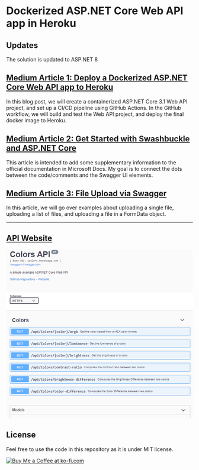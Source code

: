 # Dockerized ASP.NET Core Web API app in Heroku



## Updates

The solution is updated to ASP.NET 8

## [Medium Article 1: Deploy a Dockerized ASP.NET Core Web API app to Heroku](https://codeburst.io/deploy-a-containerized-asp-net-core-app-to-heroku-using-github-actions-9e54c72db943)

In this blog post, we will create a containerized ASP.NET Core 3.1 Web API project, and set up a CI/CD pipeline using GitHub Actions. In the GitHub workflow, we will build and test the Web API project, and deploy the final docker image to Heroku.

## [Medium Article 2: Get Started with Swashbuckle and ASP.NET Core](https://codeburst.io/get-started-with-swashbuckle-and-asp-net-core-fd3a75350aac)

This article is intended to add some supplementary information to the official documentation in Microsoft Docs. My goal is to connect the dots between the code/comments and the Swagger UI elements.

## [Medium Article 3: File Upload via Swagger](https://codeburst.io/file-uploading-in-swagger-e6c21b54d036)

In this article, we will go over examples about uploading a single file, uploading a list of files, and uploading a file in a FormData object.

---

## [API Website](https://icolors.herokuapp.com)

<img src="./swagger-ui.png" width="650">

## License

Feel free to use the code in this repository as it is under MIT license.

<a href='https://ko-fi.com/changhuixu' target='_blank'><img height='36' style='border:0px;height:36px;' src='https://cdn.ko-fi.com/cdn/kofi3.png?v=2' border='0' alt='Buy Me a Coffee at ko-fi.com' /></a>

